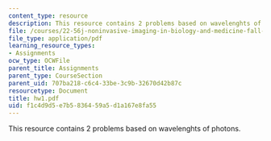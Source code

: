 ```yaml
---
content_type: resource
description: This resource contains 2 problems based on wavelenghts of photons.
file: /courses/22-56j-noninvasive-imaging-in-biology-and-medicine-fall-2005/f1c4d9d5e7b5836459a5d1a167e8fa55_hw1.pdf
file_type: application/pdf
learning_resource_types:
- Assignments
ocw_type: OCWFile
parent_title: Assignments
parent_type: CourseSection
parent_uid: 707ba218-c6c4-33be-3c9b-32670d42b87c
resourcetype: Document
title: hw1.pdf
uid: f1c4d9d5-e7b5-8364-59a5-d1a167e8fa55
---
```

This resource contains 2 problems based on wavelenghts of photons.

